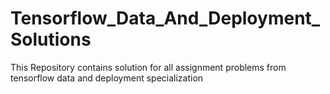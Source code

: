 # Tensorflow_Data_And_Deployment_Solutions
This Repository contains solution for all assignment problems from tensorflow data and deployment specialization
